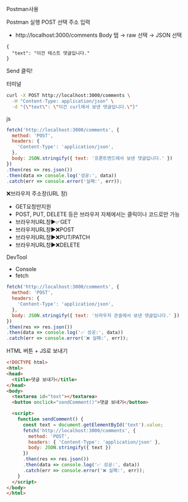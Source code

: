 Postman사용

Postman 실행
POST 선택
주소 입력
- http://localhost:3000/comments
Body 탭 → raw 선택 → JSON 선택
```
{
  "text": "이건 테스트 댓글입니다."
}
```
Send 클릭!



터미널
```bash
curl -X POST http://localhost:3000/comments \
  -H "Content-Type: application/json" \
  -d "{\"text\": \"이건 curl에서 보낸 댓글입니다.\"}"
```

js
```js
fetch('http://localhost:3000/comments', {
  method: 'POST',
  headers: {
    'Content-Type': 'application/json',
  },
  body: JSON.stringify({ text: '프론트엔드에서 보낸 댓글입니다.' })
})
.then(res => res.json())
.then(data => console.log('성공:', data))
.catch(err => console.error('실패:', err));
```


❌브라우저 주소창(URL 창)
- GET요청만지원
- POST, PUT, DELETE 등은 브라우저 자체에서는 클릭이나 코드로만 가능
- 브라우저URL창▶️✅GET
- 브라우저URL창▶️❌POST
- 브라우저URL창▶️❌PUT/PATCH
- 브라우저URL창▶️❌DELETE


DevTool
- Console
- fetch
```js
fetch('http://localhost:3000/comments', {
  method: 'POST',
  headers: {
    'Content-Type': 'application/json',
  },
  body: JSON.stringify({ text: '브라우저 콘솔에서 보낸 댓글입니다.' })
})
.then(res => res.json())
.then(data => console.log('✅ 성공:', data))
.catch(err => console.error('❌ 실패:', err));
``` 


HTML 버튼 + JS로 보내기
```html
<!DOCTYPE html>
<html>
<head>
  <title>댓글 보내기</title>
</head>
<body>
  <textarea id="text"></textarea>
  <button onclick="sendComment()">댓글 보내기</button>

  <script>
    function sendComment() {
      const text = document.getElementById('text').value;
      fetch('http://localhost:3000/comments', {
        method: 'POST',
        headers: { 'Content-Type': 'application/json' },
        body: JSON.stringify({ text })
      })
      .then(res => res.json())
      .then(data => console.log('✅ 성공:', data))
      .catch(err => console.error('❌ 실패:', err));
    }
  </script>
</body>
</html>
```